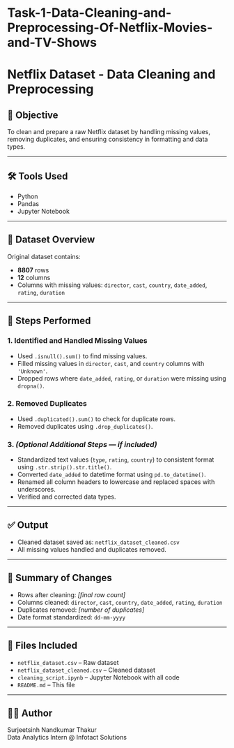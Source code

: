 # Task-1-Data-Cleaning-and-Preprocessing-Of-Netflix-Movies-and-TV-Shows

# Netflix Dataset - Data Cleaning and Preprocessing

## 📌 Objective
To clean and prepare a raw Netflix dataset by handling missing values, removing duplicates, and ensuring consistency in formatting and data types.

---

## 🛠️ Tools Used
- Python
- Pandas
- Jupyter Notebook

---

## 📂 Dataset Overview
Original dataset contains:
- **8807** rows
- **12** columns
- Columns with missing values: `director`, `cast`, `country`, `date_added`, `rating`, `duration`

---

## 🔧 Steps Performed

### 1. **Identified and Handled Missing Values**
- Used `.isnull().sum()` to find missing values.
- Filled missing values in `director`, `cast`, and `country` columns with `'Unknown'`.
- Dropped rows where `date_added`, `rating`, or `duration` were missing using `dropna()`.

### 2. **Removed Duplicates**
- Used `.duplicated().sum()` to check for duplicate rows.
- Removed duplicates using `.drop_duplicates()`.

### 3. *(Optional Additional Steps — if included)*
- Standardized text values (`type`, `rating`, `country`) to consistent format using `.str.strip().str.title()`.
- Converted `date_added` to datetime format using `pd.to_datetime()`.
- Renamed all column headers to lowercase and replaced spaces with underscores.
- Verified and corrected data types.

---

## ✅ Output
- Cleaned dataset saved as: `netflix_dataset_cleaned.csv`
- All missing values handled and duplicates removed.

---

## 📄 Summary of Changes
- Rows after cleaning: *[final row count]*  
- Columns cleaned: `director`, `cast`, `country`, `date_added`, `rating`, `duration`  
- Duplicates removed: *[number of duplicates]*  
- Date format standardized: `dd-mm-yyyy`

---

## 📁 Files Included
- `netflix_dataset.csv` – Raw dataset
- `netflix_dataset_cleaned.csv` – Cleaned dataset
- `cleaning_script.ipynb` – Jupyter Notebook with all code
- `README.md` – This file

---

## 👨‍💻 Author
Surjeetsinh Nandkumar Thakur  
Data Analytics Intern @ Infotact Solutions
